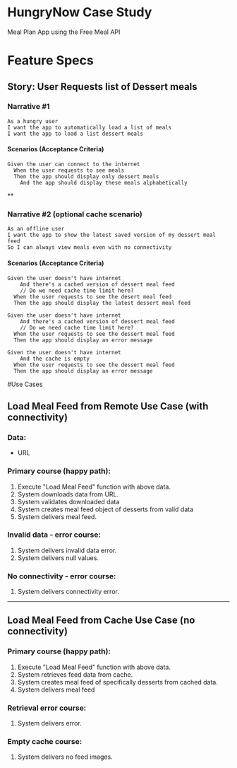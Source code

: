 # HungryNow Case Study
Meal Plan App using the Free Meal API

# Feature Specs

## Story: User Requests list of Dessert meals

### Narrative #1
```
As a hungry user
I want the app to automatically load a list of meals
I want the app to load a list dessert meals
```

#### Scenarios (Acceptance Criteria)
```
Given the user can connect to the internet
  When the user requests to see meals
  Then the app should display only dessert meals
    And the app should display these meals alphabetically
```

**

### Narrative #2 (optional cache scenario)
```
As an offline user
I want the app to show the latest saved version of my dessert meal feed
So I can always view meals even with no connectivity
```

#### Scenarios (Acceptance Criteria)

```
Given the user doesn't have internet
    And there's a cached version of dessert meal feed
    // Do we need cache time limit here?
  When the user requests to see the desert meal feed
  Then the app should display the latest dessert meal feed

Given the user doesn't have internet
    And there's a cached version of dessert meal feed
    // Do we need cache time limit here?
  When the user requests to see the dessert meal feed
  Then the app should display an error message

Given the user doesn't have internet
    And the cache is empty
  When the user requests to see the dessert meal feed
  Then the app should display an error message
```

#Use Cases

## Load Meal Feed from Remote Use Case (with connectivity)
### Data:
* URL
  
### Primary course (happy path):
  1. Execute "Load Meal Feed" function with above data.
  2. System downloads data from URL.
  3. System validates downloaded data
  4. System creates meal feed object of desserts from valid data
  6. System delivers meal feed.

### Invalid data - error course:
  1. System delivers invalid data error.
  2. System delivers null values.

 ### No connectivity - error course:
   1. System delivers connectivity error.

------------

## Load Meal Feed from Cache Use Case (no connectivity)

### Primary course (happy path):
  1. Execute "Load Meal Feed" function with above data.
  2. System retrieves feed data from cache.
  3. System creates meal feed of specifically desserts from cached data.
  4. System delivers meal feed

### Retrieval error course:
  1. System delivers error.

### Empty cache course:
  1. System delivers no feed images.
  
